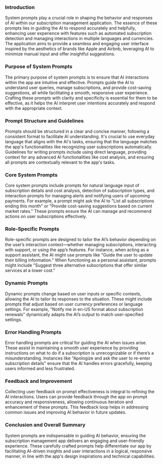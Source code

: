 ### Introduction

System prompts play a crucial role in shaping the behavior and responses of AI within our subscription management application. The essence of these prompts lies in guiding the AI to respond accurately and helpfully, enhancing user experience with features such as automated subscription detection and managing interactions in multiple languages and currencies. The application aims to provide a seamless and engaging user interface inspired by the aesthetics of brands like Apple and Airbnb, leveraging AI to minimize manual input and offer insightful suggestions.

### Purpose of System Prompts

The primary purpose of system prompts is to ensure that AI interactions within the app are intuitive and effective. Prompts guide the AI to understand user queries, manage subscriptions, and provide cost-saving suggestions, all while facilitating a smooth, responsive user experience. Crafting these prompts with clarity and specificity is essential for them to be effective, as it helps the AI interpret user intentions accurately and respond with the appropriate context.

### Prompt Structure and Guidelines

Prompts should be structured in a clear and concise manner, following a consistent format to facilitate AI understanding. It's crucial to use everyday language that aligns with the AI's tasks, ensuring that the language matches the app's functionalities like recognizing user subscriptions automatically. Guidelines for writing prompts include using direct language, providing context for any advanced AI functionalities like cost analysis, and ensuring all prompts are contextually relevant to the app's tasks.

### Core System Prompts

Core system prompts include prompts for natural language input of subscription details and cost analysis, detection of subscription types, and interaction prompts for managing alerts and notifying users of upcoming payments. For example, a prompt might ask the AI to "List all subscriptions ending this month" or "Provide cost-saving suggestions based on current market rates." These prompts ensure the AI can manage and recommend actions on user subscriptions effectively.

### Role-Specific Prompts

Role-specific prompts are designed to tailor the AI’s behavior depending on the user’s interaction context—whether managing subscriptions, interacting with support, or using the app’s features. For instance, when acting as a support assistant, the AI might use prompts like "Guide the user to update their billing information." When functioning as a personal assistant, prompts might include "Suggest three alternative subscriptions that offer similar services at a lower cost."

### Dynamic Prompts

Dynamic prompts change based on user inputs or specific contexts, allowing the AI to tailor its responses to the situation. These might include prompts that adjust based on user currency preferences or language settings. For example, "Notify me in en-US format about subscription renewals" dynamically adapts the AI’s output to match user-specified settings.

### Error Handling Prompts

Error handling prompts are critical for guiding the AI when issues arise. These assist in maintaining a smooth user experience by providing instructions on what to do if a subscription is unrecognizable or if there’s a misunderstanding. Instances like "Apologize and ask the user to re-enter subscription details" ensure that the AI handles errors gracefully, keeping users informed and less frustrated.

### Feedback and Improvement

Collecting user feedback on prompt effectiveness is integral to refining the AI interactions. Users can provide feedback through the app on prompt accuracy and responsiveness, allowing continuous iteration and enhancement of these prompts. This feedback loop helps in addressing common issues and improving AI behavior in future updates.

### Conclusion and Overall Summary

System prompts are indispensable in guiding AI behavior, ensuring the subscription management app delivers an engaging and user-friendly experience. These carefully crafted prompts help differentiate our app by facilitating AI-driven insights and user interactions in a logical, responsive manner, in line with the app's design inspirations and technical capabilities.
